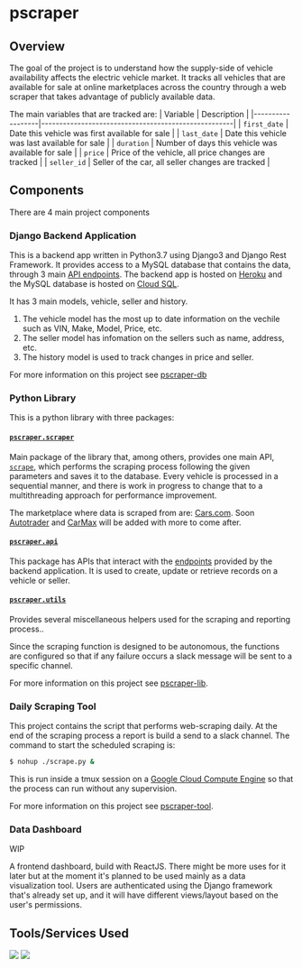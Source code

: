 # pscraper

## Overview

The goal of the project is to understand how the supply-side of vehicle availability affects the electric vehicle market. It tracks all vehicles that are available for sale at online marketplaces across the country through a web scraper that takes advantage of publicly available data.

The main variables that are tracked are:
|  Variable        | Description                                         |
|------------------|-----------------------------------------------------|
| `first_date`     | Date this vehicle was first available for sale      |
| `last_date`      | Date this vehicle was last available for sale       |
| `duration`       | Number of days this vehicle was available for sale  |
| `price`          | Price of the vehicle, all price changes are tracked |
| `seller_id`      | Seller of the car, all seller changes are tracked   |

## Components
There are 4 main project components

### Django Backend Application
This is a backend app written in Python3.7 using Django3 and Django Rest Framework. It provides access to a MySQL database that contains the data, through 3 main [API endpoints](https://pscraper.herokuapp.com/api/v1/). The backend app is hosted on [Heroku](https://www.heroku.com/) and the MySQL database is hosted on [Cloud SQL](https://cloud.google.com/sql). 

It has 3 main models, vehicle, seller and history. 
1. The vehicle model has the most up to date information on the vechile such as VIN, Make, Model, Price, etc.
2. The seller model has infomation on the sellers such as name, address, etc.
3. The history model is used to track changes in price and seller.

For more information on this project see [pscraper-db](https://www.github.com/eneakllomollari/pscraper-db)

### Python Library
This is a python library with three packages:

#### [`pscraper.scraper`](https://github.com/eneakllomollari/pscraper-lib/#pscraperscraper)
Main package of the library that, among others, provides one main API, [`scrape`](https://github.com/eneakllomollari/pscraper-lib/#function-scrape), which performs the scraping process following the given parameters and saves it to the database.
Every vehicle is processed in a sequential manner, and there is work in progress to change that to a multithreading approach for performance improvement.

The marketplace where data is scraped from are: [Cars.com](https://www.cars.com). Soon [Autotrader](https://www.autotrader.com) and [CarMax](https://www.carmax.com) will be added with more to come after.

#### [`pscraper.api`](https://github.com/eneakllomollari/pscraper-lib/#pscraperapi)
This package has APIs that interact with the [endpoints](https://pscraper.herokuapp.com/api/v1/) provided by the backend application. It is used to create, update or retrieve records on a vehicle or seller.

#### [`pscraper.utils`](https://github.com/eneakllomollari/pscraper-lib/#pscraperutils)
Provides several miscellaneous helpers used for the scraping and reporting process..

Since the scraping function is designed to be autonomous, the functions are configured so that if any failure occurs a slack message will be sent to a specific channel.


For more information on this project see [pscraper-lib](https://www.github.com/eneakllomollari/pscraper-lib).

### Daily Scraping Tool
This project contains the script that performs web-scraping daily. At the end of the scraping process a report is build a send to a slack channel.
The command to start the scheduled scraping is:
```bash
$ nohup ./scrape.py &
```
This is run inside a tmux session on a [Google Cloud Compute Engine](https://cloud.google.com/compute) so that the process can run without any supervision.

For more information on this project see [pscraper-tool](https://www.github.com/eneakllomollari/pscraper-tool).


### Data Dashboard
WIP

A frontend dashboard, build with ReactJS. There might be more uses for it later but at the moment it's planned to be used mainly as a data visualization tool. Users are authenticated using the Django framework that's already set up, and it will have different views/layout based on the user's permissions.

## Tools/Services Used
<img src="https://www.django-rest-framework.org/img/logo.png">
<img src="https://brand.heroku.com/static/media/built-on-heroku-dark.ef2aa337.svg">

